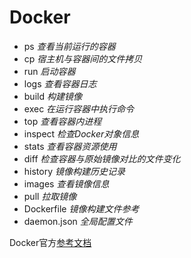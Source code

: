# Docker

- ps *查看当前运行的容器*
- cp *宿主机与容器间的文件拷贝*
- run *启动容器*
- logs *查看容器日志*
- build *构建镜像*
- exec *在运行容器中执行命令*
- top *查看容器内进程*
- inspect *检查Docker对象信息*
- stats *查看容器资源使用*
- diff *检查容器与原始镜像对比的文件变化*
- history *镜像构建历史记录*
- images *查看镜像信息*
- pull *拉取镜像*
- Dockerfile *镜像构建文件参考*
- daemon.json *全局配置文件*

Docker官方[参考文档](https://docs.docker.com/reference)